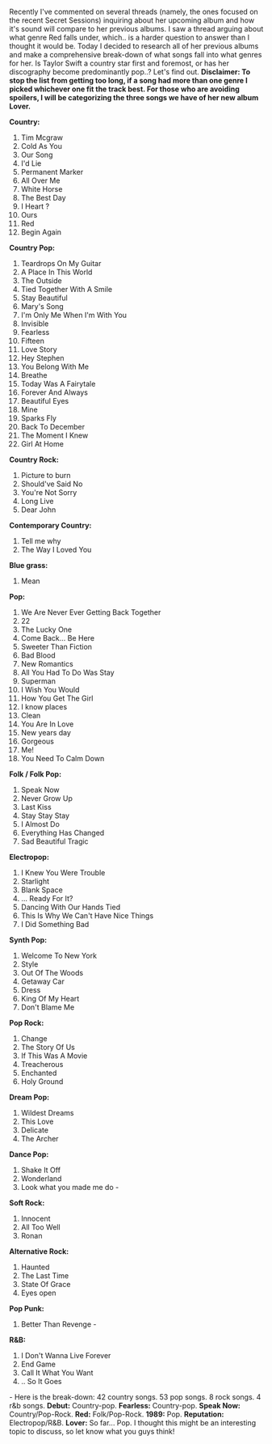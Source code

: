 Recently I've commented on several threads (namely, the ones focused on the recent Secret Sessions) inquiring about her upcoming album and how it's sound will compare to her previous albums. I saw a thread arguing about what genre Red falls under, which.. is a harder question to answer than I thought it would be. Today I decided to research all of her previous albums and make a comprehensive break-down of what songs fall into what genres for her. Is Taylor Swift a country star first and foremost, or has her discography become predominantly pop..? Let's find out. **Disclaimer: To stop the list from getting too long, if a song had more than one genre I picked whichever one fit the track best. For those who are avoiding spoilers, I will be categorizing the three songs we have of her new album Lover.** 

**Country:**
1. Tim Mcgraw 
2. Cold As You 
3. Our Song 
4. I'd Lie 
5. Permanent Marker 
6. All Over Me
7. White Horse
8. The Best Day
9. I Heart ?
10. Ours 
11. Red
12. Begin Again 

**Country Pop:** 
1. Teardrops On My Guitar 
2. A Place In This World
3. The Outside 
4. Tied Together With A Smile 
5. Stay Beautiful
6. Mary's Song 
7. I'm Only Me When I'm With You
8. Invisible 
9. Fearless 
10. Fifteen 
11. Love Story 
12. Hey Stephen 
13. You Belong With Me
14. Breathe 
15. Today Was A Fairytale
16. Forever And Always 
17. Beautiful Eyes 
18. Mine
19. Sparks Fly 
20. Back To December 
21. The Moment I Knew 
22. Girl At Home 

**Country Rock:** 
1. Picture to burn 
2. Should've Said No
3. You're Not Sorry 
4. Long Live
5. Dear John 

**Contemporary Country:**
1. Tell me why
2. The Way I Loved You 

**Blue grass:**
1. Mean 

**Pop:** 
1. We Are Never Ever Getting Back Together 
2. 22 
3. The Lucky One
4. Come Back... Be Here
5. Sweeter Than Fiction 
6. Bad Blood
7. New Romantics 
8. All You Had To Do Was Stay 
9. Superman 
10. I Wish You Would
11. How You Get The Girl
12. I know places 
13. Clean 
14. You Are In Love
15. New years day
16. Gorgeous 
17. Me! 
18. You Need To Calm Down 

**Folk / Folk Pop:** 
1. Speak Now 
2. Never Grow Up
3. Last Kiss
4. Stay Stay Stay
5. I Almost Do 
6. Everything Has Changed 
8. Sad Beautiful Tragic 

**Electropop:** 
1. I Knew You Were Trouble
2. Starlight 
3. Blank Space
4. ... Ready For It? 
5. Dancing With Our Hands Tied
6. This Is Why We Can't Have Nice Things
7. I Did Something Bad 

**Synth Pop:** 
1. Welcome To New York
2. Style
3. Out Of The Woods 
4. Getaway Car
5. Dress
6. King Of My Heart
7. Don't Blame Me

**Pop Rock:**
1. Change
2. The Story Of Us
3. If This Was A Movie
4. Treacherous
5. Enchanted
6. Holy Ground 

**Dream Pop:**
1. Wildest Dreams
2. This Love
3. Delicate
4. The Archer 

**Dance Pop:** 
1. Shake It Off
2. Wonderland
3. Look what you made me do \- 

**Soft Rock:** 
1. Innocent
2. All Too Well 
3. Ronan 

**Alternative Rock:** 
1. Haunted
2. The Last Time
3. State Of Grace
4. Eyes open 

**Pop Punk:**
1. Better Than Revenge \-

**R&B:**
1. I Don't Wanna Live Forever 
2. End Game
3. Call It What You Want
4. .. So It Goes 

\- Here is the break-down: 42 country songs. 53 pop songs. 8 rock songs. 4 r&amp;b songs. **Debut:** Country-pop. **Fearless:** Country-pop. **Speak Now:** Country/Pop-Rock. **Red:** Folk/Pop-Rock. **1989:** Pop. **Reputation:** Electropop/R&amp;B. **Lover:** So far... Pop. I thought this might be an interesting topic to discuss, so let know what you guys think!